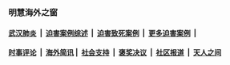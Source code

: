 
### 明慧海外之窗

####  [武汉肺炎](indexes/365.md?t=06250200) &nbsp;|&nbsp;  [迫害案例综述](indexes/328.md?t=06250200) &nbsp;|&nbsp; [迫害致死案例](indexes/277.md?t=06250200)  &nbsp;|&nbsp; [更多迫害案例](indexes/81.md?t=06250200)  &nbsp;|&nbsp; 
####  [时事评论](indexes/19.md?t=06250200) &nbsp;|&nbsp; [海外简讯](indexes/245.md?t=06250200)&nbsp;|&nbsp;  [社会支持](indexes/140.md?t=06250200) &nbsp;|&nbsp; [褒奖决议](indexes/282.md?t=06250200) &nbsp;|&nbsp; [社区报道](indexes/91.md?t=06250200)  &nbsp;|&nbsp; [天人之间](indexes/78.md?t=06250200) 

